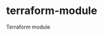 # terraform-module
Terraform module

<!-- BEGINNING OF PRE-COMMIT-TERRAFORM DOCS HOOK -->

<!-- END OF PRE-COMMIT-TERRAFORM DOCS HOOK -->
